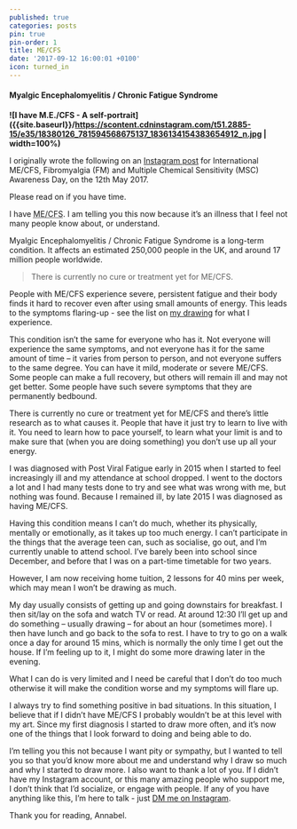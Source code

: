 ```yaml
---
published: true
categories: posts
pin: true
pin-order: 1
title: ME/CFS
date: '2017-09-12 16:00:01 +0100'
icon: turned_in
---
```

#### Myalgic Encephalomyelitis / Chronic Fatigue Syndrome


**![I have M.E./CFS  - A self-portrait]({{site.baseurl}}/https://scontent.cdninstagram.com/t51.2885-15/e35/18380126_781594568675137_1836134154383654912_n.jpg | width=100%)**



I originally wrote the following on an [Instagram post](https://www.instagram.com/p/BUAIW9yFQRO/) for International ME/CFS, Fibromyalgia (FM) and Multiple Chemical Sensitivity (MSC) Awareness Day, on the 12th May 2017.

Please read on if you have time.

<!--excerpt-->

I have <abbr title="Myalgic Encephalomyelitis / Chronic Fatigue Syndrome">ME/CFS</abbr>. I am telling you this now because it’s an illness that I feel not many people know about, or understand.

Myalgic Encephalomyelitis / Chronic Fatigue Syndrome is a long-term condition. It affects an estimated 250,000 people in the UK, and around 17 million people worldwide.

> There is currently no cure or treatment yet for ME/CFS.

People with ME/CFS experience severe, persistent fatigue and their body finds it hard to recover even after using small amounts of energy. This leads to the symptoms flaring-up - see the list on [my drawing](https://www.instagram.com/p/BUAIW9yFQRO/) for what I experience.

This condition isn’t the same for everyone who has it. Not everyone will experience the same symptoms, and not everyone has it for the same amount of time – it varies from person to person, and not everyone suffers to the same degree. You can have it mild, moderate or severe ME/CFS. Some people can make a full recovery, but others will remain ill and may not get better. Some people have such severe symptoms that they are permanently bedbound.

There is currently no cure or treatment yet for ME/CFS and there’s little research as to what causes it. People that have it just try to learn to live with it. You need to learn how to pace yourself, to learn what your limit is and to make sure that (when you are doing something) you don’t use up all your energy.

I was diagnosed with Post Viral Fatigue early in 2015 when I started to feel increasingly ill and my attendance at school dropped. I went to the doctors a lot and I had many tests done to try and see what was wrong with me, but nothing was found. Because I remained ill, by late 2015 I was diagnosed as having ME/CFS.

Having this condition means I can’t do much, whether its physically, mentally or emotionally, as it takes up too much energy. I can’t participate in the things that the average teen can, such as socialise, go out, and I’m currently unable to attend school. I’ve barely been into school since December, and before that I was on a part-time timetable for two years.

However, I am now receiving home tuition, 2 lessons for 40 mins per week, which may mean I won’t be drawing as much.

My day usually consists of getting up and going downstairs for breakfast. I then sit/lay on the sofa and watch TV or read. At around 12:30 I’ll get up and do something – usually drawing – for about an hour (sometimes more). I then have lunch and go back to the sofa to rest. I have to try to go on a walk once a day for around 15 mins, which is normally the only time I get out the house. If I’m feeling up to it, I might do some more drawing later in the evening.

What I can do is very limited and I need be careful that I don’t do too much otherwise it will make the condition worse and my symptoms will flare up.

I always try to find something positive in bad situations. In this situation, I believe that if I didn’t have ME/CFS I probably wouldn’t be at this level with my art. Since my first diagnosis I started to draw more often, and it’s now one of the things that I look forward to doing and being able to do.

I’m telling you this not because I want pity or sympathy, but I wanted to tell you so that you’d know more about me and understand why I draw so much and why I started to draw more. I also want to thank a lot of you. If I didn’t have my Instagram account, or this many amazing people who support me, I don’t think that I’d socialize, or engage with people. If any of you have anything like this, I’m here to talk - just [DM me on Instagram](https://www.instagram.com/sketchabelle/).

Thank you for reading, Annabel.
